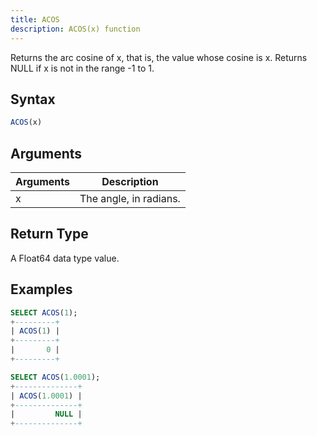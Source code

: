 ```yaml
---
title: ACOS
description: ACOS(x) function
---
```


Returns the arc cosine of x, that is, the value whose cosine is x. Returns NULL if x is not in the range -1 to 1.

## Syntax

```sql
ACOS(x)
```

## Arguments

| Arguments   | Description |
| ----------- | ----------- |
| x | The angle, in radians. |

## Return Type

A Float64 data type value.


## Examples

```sql
SELECT ACOS(1);
+---------+
| ACOS(1) |
+---------+
|       0 |
+---------+

SELECT ACOS(1.0001);
+--------------+
| ACOS(1.0001) |
+--------------+
|         NULL |
+--------------+
```

